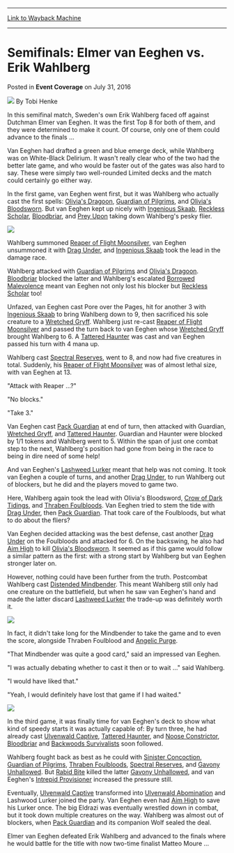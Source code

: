 
---
[Link to Wayback Machine](https://web.archive.org/web/20170415084958/http://magic.wizards.com/en/events/coverage/gpsto16/semifinals-elmer-van-eeghen-vs-erik-wahlberg-2016-07-31)

[_metadata_:author]:- "Tobi Henke"
[_metadata_:description]:- "In this semifinal match, Sweden's own Erik Wahlberg faced off against Dutchman Elmer van Eeghen. It was the first Top 8 for both of them, and they were determined to make it count. Of course, only one of them could advance to the finals …&#13; &#13; Van Eeghen had drafted a green and blue emerge deck, while Wahlberg was on White-Black Delirium. It wasn't really clear who of the two had the better late game, and who would be faster out of the gates was also hard to say. These were simply two well-rounded Limited decks and the match could certainly go either way."
[_metadata_:generator]:- "Drupal 7 (http://drupal.org)"
[_metadata_:node]:- "1049406"
[_metadata_:publish_date]:- "2016-07-31"
[_metadata_:source]:- "div-main-content"
[_metadata_:title]:- "Semifinals: Elmer van Eeghen vs. Erik Wahlberg"
[_metadata_:wayback_capture_timestamp]:- "2017-04-15 08:49:58"
[_metadata_:wayback_raw_url]:- "https://web.archive.org/web/20170415084958id_/http://magic.wizards.com/en/events/coverage/gpsto16/semifinals-elmer-van-eeghen-vs-erik-wahlberg-2016-07-31"
[_metadata_:wayback_url]:- "http://magic.wizards.com/en/events/coverage/gpsto16/semifinals-elmer-van-eeghen-vs-erik-wahlberg-2016-07-31"
---


Semifinals: Elmer van Eeghen vs. Erik Wahlberg
==============================================



 Posted in **Event Coverage**
 on July 31, 2016 






![](https://media.magic.wizards.com/styles/auth_small/public/images/person/henke_author.jpg)
By Tobi Henke











In this semifinal match, Sweden's own Erik Wahlberg faced off against Dutchman Elmer van Eeghen. It was the first Top 8 for both of them, and they were determined to make it count. Of course, only one of them could advance to the finals …


Van Eeghen had drafted a green and blue emerge deck, while Wahlberg was on White-Black Delirium. It wasn't really clear who of the two had the better late game, and who would be faster out of the gates was also hard to say. These were simply two well-rounded Limited decks and the match could certainly go either way.


In the first game, van Eeghen went first, but it was Wahlberg who actually cast the first spells: [Olivia's Dragoon](http://gatherer.wizards.com/Pages/Card/Details.aspx?name=Olivia%27s+Dragoon), [Guardian of Pilgrims](http://gatherer.wizards.com/Pages/Card/Details.aspx?name=Guardian+of+Pilgrims), and [Olivia's Bloodsworn](http://gatherer.wizards.com/Pages/Card/Details.aspx?name=Olivia%27s+Bloodsworn). But van Eeghen kept up nicely with [Ingenious Skaab](http://gatherer.wizards.com/Pages/Card/Details.aspx?name=Ingenious+Skaab), [Reckless Scholar](http://gatherer.wizards.com/Pages/Card/Details.aspx?name=Reckless+Scholar), [Bloodbriar](http://gatherer.wizards.com/Pages/Card/Details.aspx?name=Bloodbriar), and [Prey Upon](http://gatherer.wizards.com/Pages/Card/Details.aspx?name=Prey+Upon) taking down Wahlberg's pesky flier.


![](https://media.wizards.com/2016/events/gpsto16/sf1_wahlberg.jpg)


Wahlberg summoned [Reaper of Flight Moonsilver](http://gatherer.wizards.com/Pages/Card/Details.aspx?name=Reaper+of+Flight+Moonsilver), van Eeghen unsummoned it with [Drag Under](http://gatherer.wizards.com/Pages/Card/Details.aspx?name=Drag+Under), and [Ingenious Skaab](http://gatherer.wizards.com/Pages/Card/Details.aspx?name=Ingenious+Skaab) took the lead in the damage race.


Wahlberg attacked with [Guardian of Pilgrims](http://gatherer.wizards.com/Pages/Card/Details.aspx?name=Guardian+of+Pilgrims) and [Olivia's Dragoon](http://gatherer.wizards.com/Pages/Card/Details.aspx?name=Olivia%27s+Dragoon). [Bloodbriar](http://gatherer.wizards.com/Pages/Card/Details.aspx?name=Bloodbriar) blocked the latter and Wahlberg's escalated [Borrowed Malevolence](http://gatherer.wizards.com/Pages/Card/Details.aspx?name=Borrowed+Malevolence) meant van Eeghen not only lost his blocker but [Reckless Scholar](http://gatherer.wizards.com/Pages/Card/Details.aspx?name=Reckless+Scholar) too!


Unfazed, van Eeghen cast Pore over the Pages, hit for another 3 with [Ingenious Skaab](http://gatherer.wizards.com/Pages/Card/Details.aspx?name=Ingenious+Skaab) to bring Wahlberg down to 9, then sacrificed his sole creature to a [Wretched Gryff](http://gatherer.wizards.com/Pages/Card/Details.aspx?name=Wretched+Gryff). Wahlberg just re-cast [Reaper of Flight Moonsilver](http://gatherer.wizards.com/Pages/Card/Details.aspx?name=Reaper+of+Flight+Moonsilver) and passed the turn back to van Eeghen whose [Wretched Gryff](http://gatherer.wizards.com/Pages/Card/Details.aspx?name=Wretched+Gryff) brought Wahlberg to 6. A [Tattered Haunter](http://gatherer.wizards.com/Pages/Card/Details.aspx?name=Tattered+Haunter) was cast and van Eeghen passed his turn with 4 mana up.


Wahlberg cast [Spectral Reserves](http://gatherer.wizards.com/Pages/Card/Details.aspx?name=Spectral+Reserves), went to 8, and now had five creatures in total. Suddenly, his [Reaper of Flight Moonsilver](http://gatherer.wizards.com/Pages/Card/Details.aspx?name=Reaper+of+Flight+Moonsilver) was of almost lethal size, with van Eeghen at 13.


"Attack with Reaper …?"


"No blocks."


"Take 3."


Van Eeghen cast [Pack Guardian](http://gatherer.wizards.com/Pages/Card/Details.aspx?name=Pack+Guardian) at end of turn, then attacked with Guardian, [Wretched Gryff](http://gatherer.wizards.com/Pages/Card/Details.aspx?name=Wretched+Gryff), and [Tattered Haunter](http://gatherer.wizards.com/Pages/Card/Details.aspx?name=Tattered+Haunter). Guardian and Haunter were blocked by 1/1 tokens and Wahlberg went to 5. Within the span of just one combat step to the next, Wahlberg's position had gone from being in the race to being in dire need of some help!


And van Eeghen's [Lashweed Lurker](http://gatherer.wizards.com/Pages/Card/Details.aspx?name=Lashweed+Lurker) meant that help was not coming. It took van Eeghen a couple of turns, and another [Drag Under](http://gatherer.wizards.com/Pages/Card/Details.aspx?name=Drag+Under), to run Wahlberg out of blockers, but he did and the players moved to game two.


Here, Wahlberg again took the lead with Olivia's Bloodsword, [Crow of Dark Tidings](http://gatherer.wizards.com/Pages/Card/Details.aspx?name=Crow+of+Dark+Tidings), and [Thraben Foulbloods](http://gatherer.wizards.com/Pages/Card/Details.aspx?name=Thraben+Foulbloods). Van Eeghen tried to stem the tide with [Drag Under](http://gatherer.wizards.com/Pages/Card/Details.aspx?name=Drag+Under), then [Pack Guardian](http://gatherer.wizards.com/Pages/Card/Details.aspx?name=Pack+Guardian). That took care of the Foulbloods, but what to do about the fliers?


Van Eeghen decided attacking was the best defense, cast another [Drag Under](http://gatherer.wizards.com/Pages/Card/Details.aspx?name=Drag+Under) on the Foulbloods and attacked for 6. On the backswing, he also had [Aim High](http://gatherer.wizards.com/Pages/Card/Details.aspx?name=Aim+High) to kill [Olivia's Bloodsworn](http://gatherer.wizards.com/Pages/Card/Details.aspx?name=Olivia%27s+Bloodsworn). It seemed as if this game would follow a similar pattern as the first: with a strong start by Wahlberg but van Eeghen stronger later on.


However, nothing could have been further from the truth. Postcombat Wahlberg cast [Distended Mindbender](http://gatherer.wizards.com/Pages/Card/Details.aspx?name=Distended+Mindbender). This meant Wahlberg still only had one creature on the battlefield, but when he saw van Eeghen's hand and made the latter discard [Lashweed Lurker](http://gatherer.wizards.com/Pages/Card/Details.aspx?name=Lashweed+Lurker) the trade-up was definitely worth it.


![](https://media.wizards.com/2016/events/gpsto16/sf1.jpg)


In fact, it didn't take long for the Mindbender to take the game and to even the score, alongside Thraben Foulblood and [Angelic Purge](http://gatherer.wizards.com/Pages/Card/Details.aspx?name=Angelic+Purge).


"That Mindbender was quite a good card," said an impressed van Eeghen.


"I was actually debating whether to cast it then or to wait …" said Wahlberg.


"I would have liked that."


"Yeah, I would definitely have lost that game if I had waited."


![](https://media.wizards.com/2016/events/gpsto16/sf1_vaneeghen.jpg)


In the third game, it was finally time for van Eeghen's deck to show what kind of speedy starts it was actually capable of: By turn three, he had already cast [Ulvenwald Captive](http://gatherer.wizards.com/Pages/Card/Details.aspx?name=Ulvenwald+Captive), [Tattered Haunter](http://gatherer.wizards.com/Pages/Card/Details.aspx?name=Tattered+Haunter), and [Noose Constrictor](http://gatherer.wizards.com/Pages/Card/Details.aspx?name=Noose+Constrictor), [Bloodbriar](http://gatherer.wizards.com/Pages/Card/Details.aspx?name=Bloodbriar) and [Backwoods Survivalists](http://gatherer.wizards.com/Pages/Card/Details.aspx?name=Backwoods+Survivalists) soon followed.


Wahlberg fought back as best as he could with [Sinister Concoction](http://gatherer.wizards.com/Pages/Card/Details.aspx?name=Sinister+Concoction), [Guardian of Pilgrims](http://gatherer.wizards.com/Pages/Card/Details.aspx?name=Guardian+of+Pilgrims), [Thraben Foulbloods](http://gatherer.wizards.com/Pages/Card/Details.aspx?name=Thraben+Foulbloods), [Spectral Reserves](http://gatherer.wizards.com/Pages/Card/Details.aspx?name=Spectral+Reserves), and [Gavony Unhallowed](http://gatherer.wizards.com/Pages/Card/Details.aspx?name=Gavony+Unhallowed). But [Rabid Bite](http://gatherer.wizards.com/Pages/Card/Details.aspx?name=Rabid+Bite) killed the latter [Gavony Unhallowed](http://gatherer.wizards.com/Pages/Card/Details.aspx?name=Gavony+Unhallowed), and van Eeghen's [Intrepid Provisioner](http://gatherer.wizards.com/Pages/Card/Details.aspx?name=Intrepid+Provisioner) increased the pressure still.


Eventually, [Ulvenwald Captive](http://gatherer.wizards.com/Pages/Card/Details.aspx?name=Ulvenwald+Captive) transformed into [Ulvenwald Abomination](http://gatherer.wizards.com/Pages/Card/Details.aspx?name=Ulvenwald+Abomination) and Lashwood Lurker joined the party. Van Eeghen even had [Aim High](http://gatherer.wizards.com/Pages/Card/Details.aspx?name=Aim+High) to save his Lurker once. The big Eldrazi was eventually wrestled down in combat, but it took down multiple creatures on the way. Wahlberg was almost out of blockers, when [Pack Guardian](http://gatherer.wizards.com/Pages/Card/Details.aspx?name=Pack+Guardian) and its companion Wolf sealed the deal.


Elmer van Eeghen defeated Erik Wahlberg and advanced to the finals where he would battle for the title with now two-time finalist Matteo Moure …







